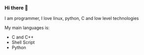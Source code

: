 ### Hi there 👋


I am programmer, I love linux, python, C and low level technologies

My main languages is:

* C and C++
* Shell Script
* Python

